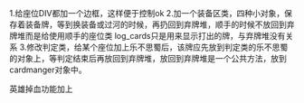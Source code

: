 1.给座位DIV都加一个边框，这样便于控制ok
2.加一个装备区类，四种小对象，保存着装备牌，等到换装备或过河的时候，再扔回到弃牌堆，顺手的时候不放回到弃牌堆而是给使用顺手的座位类
log_cards只是用来显示打出的牌，与弃牌堆没有关系
3.修改判定类，给某个座位加上乐不思蜀后，该牌应先放到判定类的乐不思蜀的对象上，等判定结束后再放回到弃牌堆，放回到弃牌堆是一个公共方法，放到cardmanger对象中。


英雄掉血功能加上